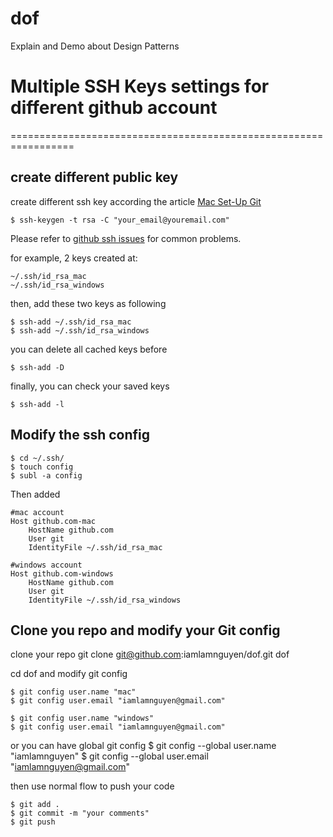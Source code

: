 # dof
Explain and Demo about Design Patterns

# Multiple SSH Keys settings for different github account
=================================================================


create different public key
---------------------------------

create different ssh key according the article [Mac Set-Up Git](http://help.github.com/mac-set-up-git/)

	$ ssh-keygen -t rsa -C "your_email@youremail.com"

Please refer to [github ssh issues](http://help.github.com/ssh-issues/) for common problems.

for example, 2 keys created at:

	~/.ssh/id_rsa_mac
	~/.ssh/id_rsa_windows

then, add these two keys as following

	$ ssh-add ~/.ssh/id_rsa_mac
	$ ssh-add ~/.ssh/id_rsa_windows

you can delete all cached keys before

	$ ssh-add -D

finally, you can check your saved keys

	$ ssh-add -l


Modify the ssh config
---------------------------------

	$ cd ~/.ssh/
	$ touch config
	$ subl -a config

Then added

	#mac account
	Host github.com-mac
		HostName github.com
		User git
		IdentityFile ~/.ssh/id_rsa_mac

	#windows account
	Host github.com-windows
		HostName github.com
		User git
		IdentityFile ~/.ssh/id_rsa_windows


Clone you repo and modify your Git config
---------------------------------------------

clone your repo
	git clone git@github.com:iamlamnguyen/dof.git dof

cd dof and modify git config

	$ git config user.name "mac"
	$ git config user.email "iamlamnguyen@gmail.com" 
 
	$ git config user.name "windows"
	$ git config user.email "iamlamnguyen@gmail.com" 

or you can have global git config
	$ git config --global user.name "iamlamnguyen"
	$ git config --global user.email "iamlamnguyen@gmail.com"


then use normal flow to push your code

	$ git add .
	$ git commit -m "your comments"
	$ git push
